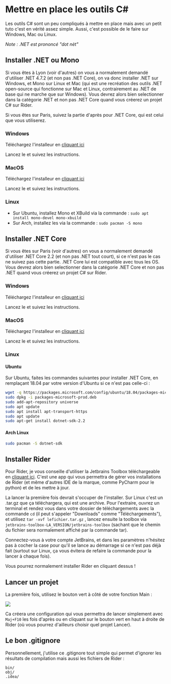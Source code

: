 # Mettre en place les outils C#

Les outils C# sont un peu compliqués à mettre en place mais avec un petit tuto c'est en vérité assez simple. Aussi, c'est possible de le faire sur Windows, Mac ou Linux.

_Note : .NET est prononcé "dot nèt"_

## Installer .NET ou Mono

Si vous êtes à Lyon (voir d'autres) on vous a normalement demandé d'utiliser .NET 4.7.2 (et non pas .NET Core), on va donc installer .NET sur Windows, et Mono sur Linux et Mac
(qui est une recréation des outils .NET open-source qui fonctionne sur Mac et Linux, contrairement au .NET de base qui ne marche que sur Windows). Vous devrez alors bien selectionner
dans la catégorie .NET et non pas .NET Core quand vous créerez un projet C# sur Rider.

Si vous êtes sur Paris, suivez la partie d'après pour .NET Core, qui est celui que vous utiliserez.

### Windows

Téléchargez l'installeur en [cliquant ici](https://dotnet.microsoft.com/download/thank-you/net472-developer-pack)

Lancez le et suivez les instructions.

### MacOS

Téléchargez l'installeur en [cliquant ici](https://download.mono-project.com/archive/6.4.0/macos-10-universal/MonoFramework-MDK-6.4.0.198.macos10.xamarin.universal.pkg)

Lancez le et suivez les instructions.

### Linux

- Sur Ubuntu, installez Mono et XBuild via la commande : `sudo apt install mono-devel mono-xbuild`
- Sur Arch, installez les via la commande : `sudo pacman -S mono`

## Installer .NET Core

Si vous êtes sur Paris (voir d'autres) on vous a normalement demandé d'utiliser .NET Core 2.2 (et non pas .NET tout court), si ce n'est pas le cas ne suivez pas cette partie.
.NET Core lui est compatible avec tous les OS. Vous devrez alors bien selectionner dans la catégorie .NET Core et non pas .NET quand vous créerez un projet C# sur Rider.

### Windows

Téléchargez l'installeur en [cliquant ici](https://dotnet.microsoft.com/download/thank-you/dotnet-sdk-2.2.402-windows-x64-installer)

Lancez le et suivez les instructions.

### MacOS

Téléchargez l'installeur en [cliquant ici](https://dotnet.microsoft.com/download/thank-you/dotnet-sdk-2.2.402-macos-x64-installer)

Lancez le et suivez les instructions.

### Linux

#### Ubuntu

Sur Ubuntu, faites les commandes suivantes pour installer .NET Core, en remplaçant 18.04 par votre version d'Ubuntu si ce n'est pas celle-ci :

```bash
wget -q https://packages.microsoft.com/config/ubuntu/18.04/packages-microsoft-prod.deb -O packages-microsoft-prod.deb
sudo dpkg -i packages-microsoft-prod.deb
sudo add-apt-repository universe
sudo apt update
sudo apt install apt-transport-https
sudo apt update
sudo apt-get install dotnet-sdk-2.2
```

#### Arch Linux

```bash
sudo pacman -S dotnet-sdk
```

## Installer Rider

Pour Rider, je vous conseille d'utiliser la Jetbrains Toolbox téléchargeable en [cliquant ici](https://www.jetbrains.com/toolbox-app/). C'est une app qui vous permettra 
de gérer vos installations de Rider (et même d'autres IDE de la marque, comme PyCharm pour le python) et de les mettre à jour.

La lancer la première fois devrait s'occuper de l'installer. Sur Linux c'est un .tar.gz que ça téléchargera, qui est une archive. Pour l'extraire, ouvrez un terminal
et rendez vous dans votre dossier de téléchargements avec la commande `cd` (il peut s'appeler "Downloads" comme "Téléchargements"), et utilisez `tar -xvf lefichier.tar.gz` , 
lancez ensuite la toolbox via `jetbrains-toolbox-LA_VERSION/jetbrains-toolbox` (sachant que le chemin du fichier sera normalement affiché par la commande tar).

Connectez-vous à votre compte JetBrains, et dans les paramètres n'hésitez pas à cocher la case pour qu'il se lance au démarrage si ce n'est pas déjà fait (surtout sur Linux,
ça vous évitera de refaire la commande pour la lancer à chaque fois).

Vous pourrez normalement installer Rider en cliquant dessus !

## Lancer un projet

La première fois, utilisez le bouton vert à côté de votre fonction Main :

![](https://api.epita.litarvan.com/images/pg_00_1.png)

Ca créera une configuration qui vous permettra de lancer simplement avec `Maj+F10` les fois d'après ou en cliquant sur le bouton vert en haut à droite de Rider (où vous pourrez
d'ailleurs choisir quel projet Lancer).

## Le bon .gitignore

Personnellement, j'utilise ce .gitignore tout simple qui permet d'ignorer les résultats de compilation mais aussi les fichiers de Rider :

```plaintext
bin/
obj/
.idea/
```
